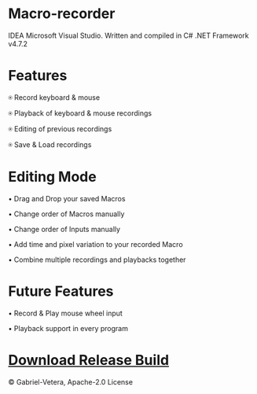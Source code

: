 # Macro-recorder
IDEA Microsoft Visual Studio. Written and compiled in C# .NET Framework v4.7.2


# Features

&#9055; Record keyboard & mouse

&#9055; Playback of keyboard & mouse recordings

&#9055; Editing of previous recordings

&#9055; Save & Load recordings

# Editing Mode

&#8226; Drag and Drop your saved Macros

&#8226; Change order of Macros manually

&#8226; Change order of Inputs manually

&#8226; Add time and pixel variation to your recorded Macro

&#8226; Combine multiple recordings and playbacks together

# Future Features

&#8226; Record & Play mouse wheel input

&#8226; Playback support in every program

# [Download Release Build](https://drive.google.com/file/d/1m1R-XpuxyCM03xaGpVdlbQEkp_85njGL/view?usp=sharing)


© Gabriel-Vetera, Apache-2.0 License
